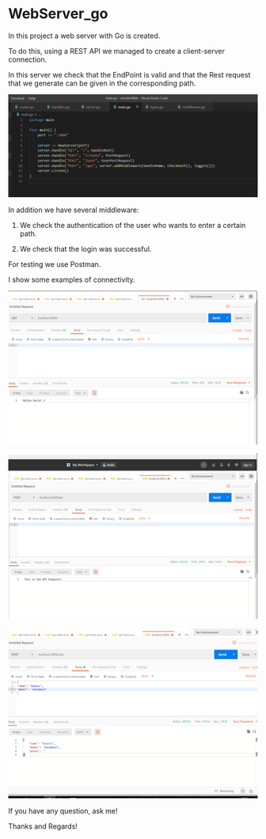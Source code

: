 # WebServer_go

In this project a web server with Go is created.

To do this, using a REST API we managed to create a client-server connection.

In this server we check that the EndPoint is valid and that the Rest request that we generate 
can be given in the corresponding path.

![Imagen del Main](images/main.png)

In addition we have several middleware:

1. We check the authentication of the user who wants to enter a certain path.

2. We check that the login was successful.

For testing we use Postman.

I show some examples of connectivity.

![Imagen de evidencia1 Postman](images/postmanHW.png)

![Imagen de evidencia2 Postman](images/postmanAPI.png)

![Imagen de evidencia3 Postman](images/postmanJson.png)

If you have any question, ask me!

Thanks and Regards!

